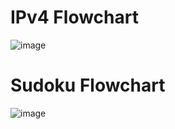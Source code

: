 # IPv4 Flowchart
![image](https://github.com/user-attachments/assets/bf1d8f0c-3440-44ea-9fcd-1bb51da7f3cf)
# Sudoku Flowchart
![image](https://github.com/user-attachments/assets/8c9e8c45-18b6-4136-910d-46c710d78d26)
